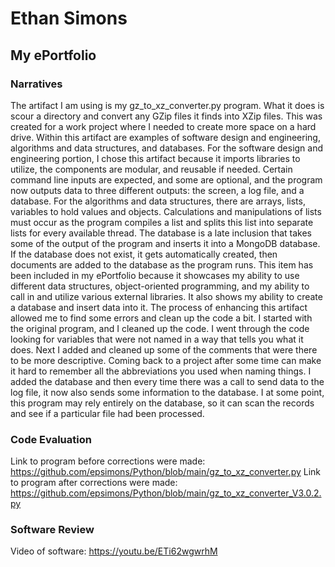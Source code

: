 # Ethan Simons

## My ePortfolio

###  Narratives
The artifact I am using is my gz_to_xz_converter.py program. What it does is scour a directory and convert any GZip files it finds into XZip files. This was created for a work project where I needed to create more space on a hard drive. Within this artifact are examples of software design and engineering, algorithms and data structures, and databases. For the software design and engineering portion, I chose this artifact because it imports libraries to utilize, the components are modular, and reusable if needed. Certain command line inputs are expected, and some are optional, and the program now outputs data to three different outputs: the screen, a log file, and a database. For the algorithms and data structures, there are arrays, lists, variables to hold values and objects. Calculations and manipulations of lists must occur as the program compiles a list and splits this list into separate lists for every available thread. The database is a late inclusion that takes some of the output of the program and inserts it into a MongoDB database. If the database does not exist, it gets automatically created, then documents are added to the database as the program runs. 
This item has been included in my ePortfolio because it showcases my ability to use different data structures, object-oriented programming, and my ability to call in and utilize various external libraries. It also shows my ability to create a database and insert data into it. The process of enhancing this artifact allowed me to find some errors and clean up the code a bit. I started with the original program, and I cleaned up the code. I went through the code looking for variables that were not named in a way that tells you what it does. Next I added and cleaned up some of the comments that were there to be more descriptive. Coming back to a project after some time can make it hard to remember all the abbreviations you used when naming things. I added the database and then every time there was a call to send data to the log file, it now also sends some information to the database. I at some point, this program may rely entirely on the database, so it can scan the records and see if a particular file had been processed.

### Code Evaluation
Link to program before corrections were made: 
https://github.com/epsimons/Python/blob/main/gz_to_xz_converter.py
Link to program after corrections were made:
https://github.com/epsimons/Python/blob/main/gz_to_xz_converter_V3.0.2.py
### Software Review
Video of software:
https://youtu.be/ETi62wgwrhM








